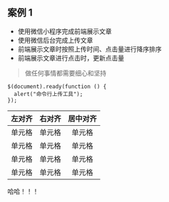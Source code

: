 ## 案例 1

- 使用微信小程序完成前端展示文章
- 使用微信后台完成上传文章
- 前端展示文章时按照上传时间、点击量进行降序排序
- 前端展示文章进行点击时，更新点击量

> 做任何事情都需要细心和坚持

```
$(document).ready(function () {
  alert("命令行上传工具");
});
```

| 左对齐 | 右对齐 | 居中对齐 |
| :----- | -----: | :------: |
| 单元格 | 单元格 |  单元格  |
| 单元格 | 单元格 |  单元格  |
| 单元格 | 单元格 |  单元格  |
| 单元格 | 单元格 |  单元格  |

哈哈！！！
